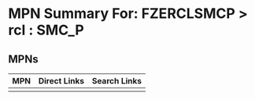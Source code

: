 



# MPN Summary For: FZERCLSMCP > rcl : SMC_P

## MPNs
  

|MPN|Direct Links|Search Links|
| :--- | :--- | :--- |
||||
